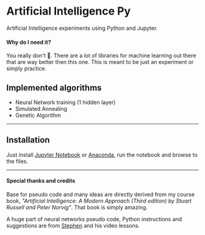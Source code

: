 # Artificial Intelligence Py
Artificial Intelligence experiments using Python and Jupyter.

#### Why do I need it?
You really don't :ghost:. There are a lot of libraries for machine learning out there that are way better then this one. This is meant to be just an experiment or simply practice.


## Implemented algorithms
* Neural Network training (1 hidden layer)
* Simulated Annealing
* Genetic Algorithm

***

## Installation
Just install [Jupyter Notebook](http://jupyter.org/) or [Anaconda](https://www.continuum.io/downloads), run the notebook and browse to the files.

***
#### Special thanks and credits
Base for pseudo code and many ideas are directly derived from my course book,
*"Artificial Intelligence: A Modern Approach (Third edition) by Stuart Russell and Peter Norvig"*.
That book is simply amazing.

A huge part of neural networks pseudo code, Python instructions and suggestions are from [Stephen](https://github.com/stephencwelch) and his video lessons.

